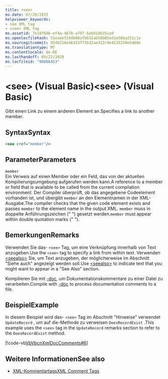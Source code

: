 ```yaml
---
title: <see>
ms.date: 07/20/2015
helpviewer_keywords:
- see XML tag
- <see> XML tag
ms.assetid: 7e18f60b-ef4a-4678-a797-5eb918635ca9
ms.openlocfilehash: 51eaaef2ddb88afbb52ab58b85ed1a58ba251c1e
ms.sourcegitcommit: d2db216e46323f73b32ae312c9e4135258e5d68e
ms.translationtype: MT
ms.contentlocale: de-DE
ms.lasthandoff: 09/22/2020
ms.locfileid: "90866453"
---
```

# <a name="see-visual-basic"></a><span data-ttu-id="06db5-101">\<see> (Visual Basic)</span><span class="sxs-lookup"><span data-stu-id="06db5-101">\<see> (Visual Basic)</span></span>

<span data-ttu-id="06db5-102">Gibt einen Link zu einem anderen Element an.</span><span class="sxs-lookup"><span data-stu-id="06db5-102">Specifies a link to another member.</span></span>  
  
## <a name="syntax"></a><span data-ttu-id="06db5-103">Syntax</span><span class="sxs-lookup"><span data-stu-id="06db5-103">Syntax</span></span>  
  
```xml  
<see cref="member"/>  
```  
  
## <a name="parameters"></a><span data-ttu-id="06db5-104">Parameter</span><span class="sxs-lookup"><span data-stu-id="06db5-104">Parameters</span></span>  

 `member`  
 <span data-ttu-id="06db5-105">Ein Verweis auf einen Member oder ein Feld, das von der aktuellen Kompilierungsumgebung aufgerufen werden kann.</span><span class="sxs-lookup"><span data-stu-id="06db5-105">A reference to a member or field that is available to be called from the current compilation environment.</span></span> <span data-ttu-id="06db5-106">Der Compiler überprüft, ob das angegebene Codeelement vorhanden ist, und übergibt `member` an den Elementnamen in der XML-Ausgabe.</span><span class="sxs-lookup"><span data-stu-id="06db5-106">The compiler checks that the given code element exists and passes `member` to the element name in the output XML.</span></span> <span data-ttu-id="06db5-107">`member` muss in doppelte Anführungszeichen (" ") gesetzt werden.</span><span class="sxs-lookup"><span data-stu-id="06db5-107">`member` must appear within double quotation marks (" ").</span></span>  
  
## <a name="remarks"></a><span data-ttu-id="06db5-108">Bemerkungen</span><span class="sxs-lookup"><span data-stu-id="06db5-108">Remarks</span></span>  

 <span data-ttu-id="06db5-109">Verwenden Sie das- `<see>` Tag, um eine Verknüpfung innerhalb von Text anzugeben.</span><span class="sxs-lookup"><span data-stu-id="06db5-109">Use the `<see>` tag to specify a link from within text.</span></span> <span data-ttu-id="06db5-110">Verwenden [\<seealso>](seealso.md) Sie, um Text anzugeben, der möglicherweise im Abschnitt "Siehe auch" angezeigt werden soll.</span><span class="sxs-lookup"><span data-stu-id="06db5-110">Use [\<seealso>](seealso.md) to indicate text that you might want to appear in a "See Also" section.</span></span>  
  
 <span data-ttu-id="06db5-111">Kompilieren Sie mit [-doc](../../reference/command-line-compiler/doc.md), um Dokumentationskommentare zu einer Datei zu verarbeiten.</span><span class="sxs-lookup"><span data-stu-id="06db5-111">Compile with [-doc](../../reference/command-line-compiler/doc.md) to process documentation comments to a file.</span></span>  
  
## <a name="example"></a><span data-ttu-id="06db5-112">Beispiel</span><span class="sxs-lookup"><span data-stu-id="06db5-112">Example</span></span>  

 <span data-ttu-id="06db5-113">In diesem Beispiel wird das- `<see>` Tag im Abschnitt "Hinweise" verwendet `UpdateRecord` , um auf die-Methode zu verweisen `DoesRecordExist` .</span><span class="sxs-lookup"><span data-stu-id="06db5-113">This example uses the `<see>` tag in the `UpdateRecord` remarks section to refer to the `DoesRecordExist` method.</span></span>  
  
 [!code-vb[VbVbcnXmlDocComments#6](~/samples/snippets/visualbasic/VS_Snippets_VBCSharp/VbVbcnXmlDocComments/VB/Class1.vb#6)]  
  
## <a name="see-also"></a><span data-ttu-id="06db5-114">Weitere Informationen</span><span class="sxs-lookup"><span data-stu-id="06db5-114">See also</span></span>

- [<span data-ttu-id="06db5-115">XML-Kommentartags</span><span class="sxs-lookup"><span data-stu-id="06db5-115">XML Comment Tags</span></span>](index.md)
